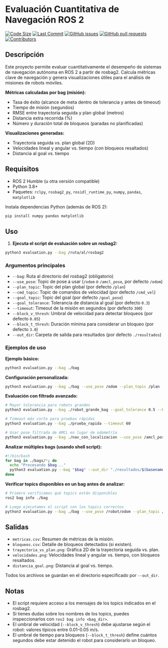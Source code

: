 # Evaluación Cuantitativa de Navegación ROS 2

[![Code Size](https://img.shields.io/github/languages/code-size/{user}/{repo}.svg)](https://github.com/{user}/{repo}) [![Last Commit](https://img.shields.io/github/last-commit/{user}/{repo}.svg)](https://github.com/{user}/{repo}/commits/main) [![GitHub issues](https://img.shields.io/github/issues/{user}/{repo})](https://github.com/{user}/{repo}/issues) [![GitHub pull requests](https://img.shields.io/github/issues-pr/{user}/{repo})](https://github.com/{user}/{repo}/pulls) [![Contributors](https://img.shields.io/github/contributors/{user}/{repo}.svg)](https://github.com/{user}/{repo}/graphs/contributors)

## Descripción

Este proyecto permite evaluar cuantitativamente el desempeño de sistemas de navegación autónoma en ROS 2 a partir de rosbag2. Calcula métricas clave de navegación y genera visualizaciones útiles para el análisis de misiones de robots móviles.

**Métricas calculadas por bag (misión):**
- Tasa de éxito (alcance de meta dentro de tolerancia y antes de timeout)
- Tiempo de misión (segundos)
- RMSE entre trayectoria seguida y plan global (metros)
- Distancia extra recorrida (%)
- Número y duración total de bloqueos (paradas no planificadas)

**Visualizaciones generadas:**
- Trayectoria seguida vs. plan global (2D)
- Velocidades lineal y angular vs. tiempo (con bloqueos resaltados)
- Distancia al goal vs. tiempo

## Requisitos

- ROS 2 Humble (u otra versión compatible)
- Python 3.8+
- Paquetes: `rclpy`, `rosbag2_py`, `rosidl_runtime_py`, `numpy`, `pandas`, `matplotlib`

Instala dependencias Python (además de ROS 2):

```sh
pip install numpy pandas matplotlib
```

## Uso

1. **Ejecuta el script de evaluación sobre un rosbag2:**

```sh
python3 evaluation.py --bag /ruta/al/rosbag2
```

### Argumentos principales

- `--bag`: Ruta al directorio del rosbag2 (obligatorio)
- `--use_pose`: Topic de pose a usar (`/odom` o `/amcl_pose`, por defecto `/odom`)
- `--plan_topic`: Topic del plan global (por defecto `/plan`)
- `--cmd_topic`: Topic de comandos de velocidad (por defecto `/cmd_vel`)
- `--goal_topic`: Topic del goal (por defecto `/goal_pose`)
- `--goal_tolerance`: Tolerancia de distancia al goal (por defecto `0.3`)
- `--timeout`: Timeout de la misión en segundos (por defecto `300`)
- `--block_v_thresh`: Umbral de velocidad para detectar bloqueos (por defecto `0.05`)
- `--block_t_thresh`: Duración mínima para considerar un bloqueo (por defecto `3.0`)
- `--out_dir`: Carpeta de salida para resultados (por defecto `./resultados`)

### Ejemplos de uso

**Ejemplo básico:**

```sh
python3 evaluation.py --bag ./bag
```

**Configuración personalizada:**

```sh
python3 evaluation.py --bag ./bag --use_pose /odom --plan_topic /plan --cmd_topic /cmd_vel --goal_topic /goal_pose --goal_tolerance 0.3 --timeout 600 --block_v_thresh 0.02 --block_t_thresh 2.0 --out_dir ./resultados
```

**Evaluación con filtrado avanzado:**

```sh
# Mayor tolerancia para robots grandes
python3 evaluation.py --bag ./robot_grande_bag --goal_tolerance 0.5 --block_v_thresh 0.01

# Timeout más corto para pruebas rápidas
python3 evaluation.py --bag ./prueba_rapida --timeout 60

# Usar pose filtrada de AMCL en lugar de odometría
python3 evaluation.py --bag ./nav_con_localizacion --use_pose /amcl_pose
```

**Analizar múltiples bags (usando shell script):**

```sh
#!/bin/bash
for bag in ./bags/*; do
  echo "Procesando $bag..."
  python3 evaluation.py --bag "$bag" --out_dir "./resultados/$(basename $bag)"
done
```

**Verificar topics disponibles en un bag antes de analizar:**

```sh
# Primero verificamos qué topics están disponibles
ros2 bag info ./bag

# Luego ejecutamos el script con los topics correctos
python3 evaluation.py --bag ./bag --use_pose /robot/odom --plan_topic /robot/plan
```

## Salidas

- `metricas.csv`: Resumen de métricas de la misión.
- `bloqueos.csv`: Detalle de bloqueos detectados (si existen).
- `trayectoria_vs_plan.png`: Gráfica 2D de la trayectoria seguida vs. plan.
- `velocidades.png`: Velocidades lineal y angular vs. tiempo, con bloqueos resaltados.
- `distancia_goal.png`: Distancia al goal vs. tiempo.

Todos los archivos se guardan en el directorio especificado por `--out_dir`.

## Notas

- El script requiere acceso a los mensajes de los topics indicados en el rosbag2.
- Si tienes dudas sobre los nombres de los topics, puedes inspeccionarlos con `ros2 bag info <bag_dir>`.
- El umbral de velocidad (`--block_v_thresh`) debe ajustarse según el robot: valores típicos entre 0.01-0.05 m/s.
- El umbral de tiempo para bloqueos (`--block_t_thresh`) define cuántos segundos debe estar detenido el robot para considerarlo un bloqueo.